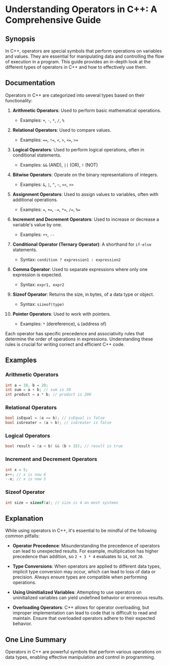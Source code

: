 <!--
Meta Description: # Understanding Operators in C++: A Comprehensive Guide ## Synopsis In C++, operators are special symbols that perform operations on variables and val...
Meta Keywords: operators, examples, operator, operations, used
-->

# Understanding Operators in C++: A Comprehensive Guide

## Synopsis
In C++, operators are special symbols that perform operations on variables and values. They are essential for manipulating data and controlling the flow of execution in a program. This guide provides an in-depth look at the different types of operators in C++ and how to effectively use them.

## Documentation
Operators in C++ are categorized into several types based on their functionality:

1. **Arithmetic Operators**: Used to perform basic mathematical operations.
   - Examples: `+`, `-`, `*`, `/`, `%`

2. **Relational Operators**: Used to compare values.
   - Examples: `==`, `!=`, `<`, `>`, `<=`, `>=`

3. **Logical Operators**: Used to perform logical operations, often in conditional statements.
   - Examples: `&&` (AND), `||` (OR), `!` (NOT)

4. **Bitwise Operators**: Operate on the binary representations of integers.
   - Examples: `&`, `|`, `^`, `~`, `<<`, `>>`

5. **Assignment Operators**: Used to assign values to variables, often with additional operations.
   - Examples: `=`, `+=`, `-=`, `*=`, `/=`, `%=` 

6. **Increment and Decrement Operators**: Used to increase or decrease a variable's value by one.
   - Examples: `++`, `--`

7. **Conditional Operator (Ternary Operator)**: A shorthand for `if-else` statements.
   - Syntax: `condition ? expression1 : expression2`

8. **Comma Operator**: Used to separate expressions where only one expression is expected.
   - Syntax: `expr1, expr2`

9. **Sizeof Operator**: Returns the size, in bytes, of a data type or object.
   - Syntax: `sizeof(type)`

10. **Pointer Operators**: Used to work with pointers.
    - Examples: `*` (dereference), `&` (address of)

Each operator has specific precedence and associativity rules that determine the order of operations in expressions. Understanding these rules is crucial for writing correct and efficient C++ code.

## Examples
### Arithmetic Operators
```cpp
int a = 10, b = 20;
int sum = a + b; // sum is 30
int product = a * b; // product is 200
```

### Relational Operators
```cpp
bool isEqual = (a == b); // isEqual is false
bool isGreater = (a > b); // isGreater is false
```

### Logical Operators
```cpp
bool result = (a < b) && (b > 15); // result is true
```

### Increment and Decrement Operators
```cpp
int x = 5;
x++; // x is now 6
--x; // x is now 5
```

### Sizeof Operator
```cpp
int size = sizeof(a); // size is 4 on most systems
```

## Explanation
While using operators in C++, it's essential to be mindful of the following common pitfalls:

- **Operator Precedence**: Misunderstanding the precedence of operators can lead to unexpected results. For example, multiplication has higher precedence than addition, so `2 + 3 * 4` evaluates to `14`, not `20`.

- **Type Conversions**: When operators are applied to different data types, implicit type conversion may occur, which can lead to loss of data or precision. Always ensure types are compatible when performing operations.

- **Using Uninitialized Variables**: Attempting to use operators on uninitialized variables can yield undefined behavior or erroneous results.

- **Overloading Operators**: C++ allows for operator overloading, but improper implementation can lead to code that is difficult to read and maintain. Ensure that overloaded operators adhere to their expected behavior.

## One Line Summary
Operators in C++ are powerful symbols that perform various operations on data types, enabling effective manipulation and control in programming.